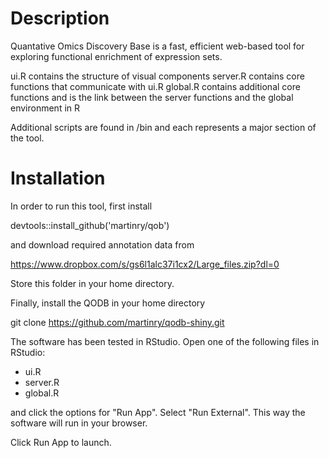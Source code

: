 # Description
Quantative Omics Discovery Base is a fast, efficient web-based tool for exploring functional enrichment of expression sets.

ui.R contains the structure of visual components
server.R contains core functions that communicate with ui.R
global.R contains additional core functions and is the link between the server functions and the global environment in R

Additional scripts are found in /bin and each represents a major section of the tool.

# Installation

In order to run this tool, first install

devtools::install_github('martinry/qob')

and download required annotation data from

https://www.dropbox.com/s/gs6l1alc37i1cx2/Large_files.zip?dl=0

Store this folder in your home directory.


Finally, install the QODB in your home directory

git clone https://github.com/martinry/qodb-shiny.git


The software has been tested in RStudio. Open one of the following files in RStudio:
- ui.R
- server.R
- global.R

and click the options for "Run App". Select "Run External". This way the software will run in your browser.

Click Run App to launch.

